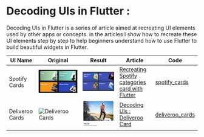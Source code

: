 # Decoding UIs in Flutter :
Decoding UIs in Flutter is a series of article aimed at recreating UI elements used by other apps or concepts. in the articles I show how to recreate these UI elements step by step to help beginners understand how to use Flutter to build beautiful widgets in Flutter.

| UI Name | Original | Result | Article | Code |
|--|--|--|--|--|
| Spotify Cards | ![Spotify Cards](https://github.com/yiss/decoding_uis_flutter/blob/master/imgs/spotify_orginal.jpg) | ![Spotify Cards In Flutter](https://github.com/yiss/decoding_uis_flutter/blob/master/imgs/spotify_flutter.jpg) | [Recreating Spotify categories card with Flutter](https://flint.sh/en/news/recreating-spotify-categories-card-with-flutter) | [spotify_cards](https://github.com/yiss/decoding_uis_flutter/tree/master/lib/spotify_cards) |
| Deliveroo Cards | ![Deliveroo Cards](https://github.com/yiss/decoding_uis_flutter/blob/master/imgs/deliveroo_orginal.jpg) | ![Deliveroo Cards In Flutter ](https://github.com/yiss/decoding_uis_flutter/blob/master/imgs/deliveroo_flutter.png) | [Decoding UIs : Deliveroo Card](https://flint.sh/en/news/recreating-spotify-categories-card-with-flutter) | [deliveroo_cards](https://github.com/yiss/decoding_uis_flutter/tree/master/lib/deliveroo_cards) | 